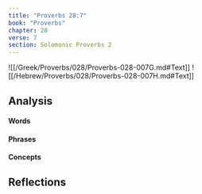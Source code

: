 ```yaml
---
title: "Proverbs 28:7"
book: "Proverbs"
chapter: 28
verse: 7
section: Solomonic Proverbs 2
---
```

![[/Greek/Proverbs/028/Proverbs-028-007G.md#Text]]
![[/Hebrew/Proverbs/028/Proverbs-028-007H.md#Text]]

## Analysis

#### Words

#### Phrases

#### Concepts

## Reflections
